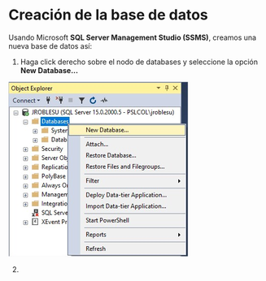 # Creación de la base de datos
Usando Microsoft **SQL Server Management Studio (SSMS)**, creamos una nueva base de datos  así:

1. Haga click derecho sobre el nodo de databases y seleccione la opción **New Database...**

![New Database](https://github.com/Jucer74/WebDev/blob/main/Sesiones/Sesion-01/Database-01.png)

2. 